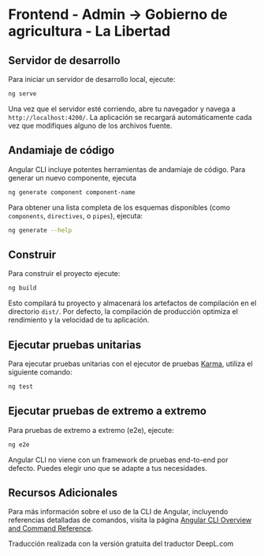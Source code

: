 # Frontend - Admin -> Gobierno de agricultura - La Libertad

## Servidor de desarrollo

Para iniciar un servidor de desarrollo local, ejecute:

```bash
ng serve
```

Una vez que el servidor esté corriendo, abre tu navegador y navega a `http://localhost:4200/`. La aplicación se recargará automáticamente cada vez que modifiques alguno de los archivos fuente.

## Andamiaje de código

Angular CLI incluye potentes herramientas de andamiaje de código. Para generar un nuevo componente, ejecuta

```bash
ng generate component component-name
```

Para obtener una lista completa de los esquemas disponibles (como `components`, `directives`, o `pipes`), ejecuta:

```bash
ng generate --help
```

## Construir

Para construir el proyecto ejecute:

```bash
ng build
```

Esto compilará tu proyecto y almacenará los artefactos de compilación en el directorio `dist/`. Por defecto, la compilación de producción optimiza el rendimiento y la velocidad de tu aplicación.

## Ejecutar pruebas unitarias

Para ejecutar pruebas unitarias con el ejecutor de pruebas [Karma](https://karma-runner.github.io), utiliza el siguiente comando:

```bash
ng test
```

## Ejecutar pruebas de extremo a extremo

Para pruebas de extremo a extremo (e2e), ejecute:

```bash
ng e2e
```

Angular CLI no viene con un framework de pruebas end-to-end por defecto. Puedes elegir uno que se adapte a tus necesidades.

## Recursos Adicionales

Para más información sobre el uso de la CLI de Angular, incluyendo referencias detalladas de comandos, visita la página [Angular CLI Overview and Command Reference](https://angular.dev/tools/cli).

Traducción realizada con la versión gratuita del traductor DeepL.com
